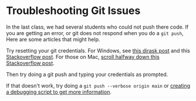 # Troubleshooting Git Issues

In the last class, we had several students who could not push there code. If you are getting an error, or git does not respond when you do a `git push`, Here are some articles that might help.

Try resetting your git credentials. For Windows, see [this dirask post](https://dirask.com/posts/Git-git-config-error-could-not-lock-config-file-Permission-denied-Kj825D) and this [Stackoverflow post](https://stackoverflow.com/questions/15381198/remove-credentials-from-git). For those on Mac, [scroll halfway down this Stackoverflow post](https://stackoverflow.com/questions/15381198/remove-credentials-from-git).

Then try doing a git push and typing your credentials as prompted.

If that doesn't work, try doing a `git push --verbose origin main` or [creating a debugging script to get more information](https://selleo.com/til/posts/m8eirl36cu-debugging-git-pushssh-hanging).
